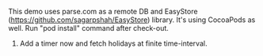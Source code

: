 This demo uses parse.com as a remote DB and EasyStore (https://github.com/sagarpshah/EasyStore) library.
It's using CocoaPods as well. Run "pod install" command after check-out.

1) Add a timer now and fetch holidays at finite time-interval.